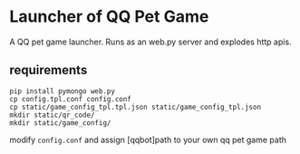 # Launcher of QQ Pet Game

A QQ pet game launcher. Runs as an web.py server and explodes http apis.

## requirements
```
pip install pymongo web.py
cp config.tpl.conf config.conf
cp static/game_config_tpl.tpl.json static/game_config_tpl.json
mkdir static/qr_code/
mkdir static/game_config/
```
modify `config.conf` and assign [qqbot]path to your own qq pet game path
